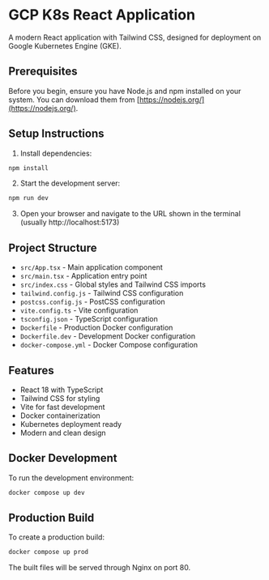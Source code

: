 # GCP K8s React Application

A modern React application with Tailwind CSS, designed for deployment on Google Kubernetes Engine (GKE).

## Prerequisites

Before you begin, ensure you have Node.js and npm installed on your system. You can download them from [https://nodejs.org/](https://nodejs.org/).

## Setup Instructions

1. Install dependencies:
```bash
npm install
```

2. Start the development server:
```bash
npm run dev
```

3. Open your browser and navigate to the URL shown in the terminal (usually http://localhost:5173)

## Project Structure

- `src/App.tsx` - Main application component
- `src/main.tsx` - Application entry point
- `src/index.css` - Global styles and Tailwind CSS imports
- `tailwind.config.js` - Tailwind CSS configuration
- `postcss.config.js` - PostCSS configuration
- `vite.config.ts` - Vite configuration
- `tsconfig.json` - TypeScript configuration
- `Dockerfile` - Production Docker configuration
- `Dockerfile.dev` - Development Docker configuration
- `docker-compose.yml` - Docker Compose configuration

## Features

- React 18 with TypeScript
- Tailwind CSS for styling
- Vite for fast development
- Docker containerization
- Kubernetes deployment ready
- Modern and clean design

## Docker Development

To run the development environment:
```bash
docker compose up dev
```

## Production Build

To create a production build:
```bash
docker compose up prod
```

The built files will be served through Nginx on port 80. 